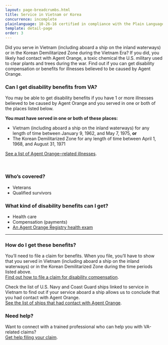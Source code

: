 ```yaml
---
layout: page-breadcrumbs.html
title: Service in Vietnam or Korea
concurrence: incomplete
plainlanguage: 10-26-16 certified in compliance with the Plain Language Act
template: detail-page
order: 3
---
```


<div class="va-introtext">

Did you serve in Vietnam (including aboard a ship on the inland waterways) or in the Korean Demilitarized Zone during the Vietnam Era? If you did, you likely had contact with Agent Orange, a toxic chemical the U.S. military used to clear plants and trees during the war. Find out if you can get disability compensation or benefits for illnesses believed to be caused by Agent Orange.

</div>

<div class="feature" markdown="1">

### Can I get disability benefits from VA?

You may be able to get disability benefits if you have 1 or more illnesses believed to be caused by Agent Orange and you served in one or both of the places listed below.

**You must have served in one or both of these places:**
- Vietnam (including aboard a ship on the inland waterways) for any length of time between January 9, 1962, and May 7, 1975, **or**
- The Korean Demilitarized Zone for any length of time between April 1, 1968, and August 31, 1971

[See a list of Agent Orange‒related illnesses](/disability-benefits/conditions/exposure-to-hazardous-materials/agent-orange/diseases/).

<br>

### Who’s covered?

- Veterans
- Qualified survivors

</div>

### What kind of disability benefits can I get?

- Health care
- Compensation (payments)
- [An Agent Orange Registry health exam](/disability-benefits/conditions/exposure-to-hazardous-materials/agent-orange/registry-health-exam/)

-----

### How do I get these benefits?

You’ll need to file a claim for benefits. When you file, you’ll have to show that you served in Vietnam (including aboard a ship on the inland waterways) or in the Korean Demilitarized Zone during the time periods listed above. <br>
[Find out how to file a claim for disability compensation](/disability-benefits/apply/).

Check the list of U.S. Navy and Coast Guard ships linked to service in Vietnam to find out if your service aboard a ship allows us to conclude that you had contact with Agent Orange. <br>
[See the list of ships that had contact with Agent Orange](https://www.publichealth.va.gov/exposures/agentorange/shiplist/list.asp).

### Need help?

Want to connect with a trained professional who can help you with VA-related claims? <br>
[Get help filing your claim](/disability-benefits/apply/help/).

